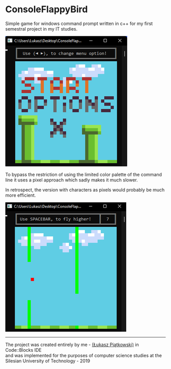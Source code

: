 # ConsoleFlappyBird

Simple game for windows command prompt written in c++ for my first semestral project in my IT studies.

![main menu screenshot](main_menu.png)

To bypass the restriction of using the limited color palette of the command line
it uses a pixel approach which sadly makes it much slower.

In retrospect, the version with characters as pixels would probably be much more efficient.

![sample screenshot](sample.png)

---------------

The project was created entirely by me - [\(Łukasz Piątkowski)](https://github.com/LukaszPiatkowski27) in Code::Blocks IDE <br>
and was implemented for the purposes of computer science studies at the Silesian University of Technology - 2019

